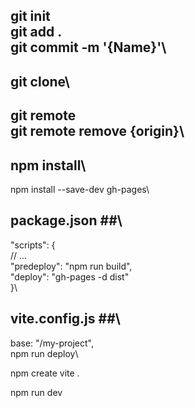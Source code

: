 git init\
git add .\
git commit -m '{Name}'\
---
git clone\
---
git remote\
git remote remove {origin}\
---
npm install\
---
npm install --save-dev gh-pages\
## package.json ##\
"scripts": {\
    // ...\
    "predeploy": "npm run build",\
    "deploy": "gh-pages -d dist"\
}\

## vite.config.js ##\
base: "/my-project",\
npm run deploy\






npm create vite .

npm run dev
